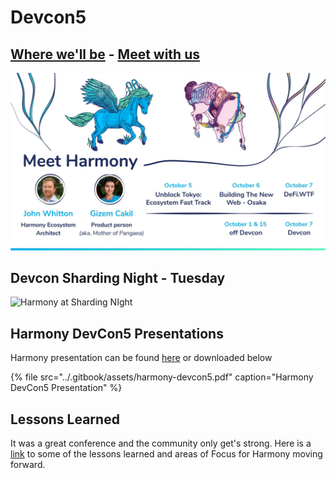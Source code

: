 # Devcon5

## [Where we'll be](https://calendar.google.com/calendar/embed?src=simple-rules.com_4s0kf0opp89didjj8tphqnce7s%40group.calendar.google.com&ctz=Asia%2FTokyo) - [Meet with us](https://calendly.com/harmonyprotocol)

![Harmony at Devcon5](../.gitbook/assets/devcon5-1.jpg)

## Devcon Sharding Night - Tuesday

![Harmony at Sharding NIght](../.gitbook/assets/devcon-sharding-night.jpg)

## Harmony DevCon5 Presentations

Harmony presentation can be found [here](https://docs.google.com/presentation/d/1vsDwKdTSXlpcNleqET5iC1J90lFkD3XbtIpzurpJpdM/edit?usp=sharing) or downloaded below

{% file src="../.gitbook/assets/harmony-devcon5.pdf" caption="Harmony DevCon5 Presentation" %}

## Lessons Learned

It was a great conference and the community only get's strong. Here is a [link](https://github.com/harmony-one/docs-home/tree/089b0540ff90a8902bf873eb245d2a19c7d1086c/presentation/d/1y4bMxWWn81Ioih1321sCD6kkYG5Ri_bBGJawingDtoM/edit?usp=sharing/README.md) to some of the lessons learned and areas of Focus for Harmony moving forward.

